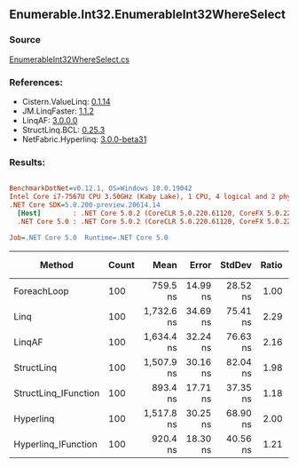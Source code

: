 ﻿## Enumerable.Int32.EnumerableInt32WhereSelect

### Source
[EnumerableInt32WhereSelect.cs](../LinqBenchmarks/Enumerable/Int32/EnumerableInt32WhereSelect.cs)

### References:
- Cistern.ValueLinq: [0.1.14](https://www.nuget.org/packages/Cistern.ValueLinq/0.1.14)
- JM.LinqFaster: [1.1.2](https://www.nuget.org/packages/JM.LinqFaster/1.1.2)
- LinqAF: [3.0.0.0](https://www.nuget.org/packages/LinqAF/3.0.0.0)
- StructLinq.BCL: [0.25.3](https://www.nuget.org/packages/StructLinq.BCL/0.25.3)
- NetFabric.Hyperlinq: [3.0.0-beta31](https://www.nuget.org/packages/NetFabric.Hyperlinq/3.0.0-beta31)

### Results:
``` ini

BenchmarkDotNet=v0.12.1, OS=Windows 10.0.19042
Intel Core i7-7567U CPU 3.50GHz (Kaby Lake), 1 CPU, 4 logical and 2 physical cores
.NET Core SDK=5.0.200-preview.20614.14
  [Host]        : .NET Core 5.0.2 (CoreCLR 5.0.220.61120, CoreFX 5.0.220.61120), X64 RyuJIT
  .NET Core 5.0 : .NET Core 5.0.2 (CoreCLR 5.0.220.61120, CoreFX 5.0.220.61120), X64 RyuJIT

Job=.NET Core 5.0  Runtime=.NET Core 5.0  

```
|               Method | Count |       Mean |    Error |   StdDev | Ratio | RatioSD |  Gen 0 | Gen 1 | Gen 2 | Allocated |
|--------------------- |------ |-----------:|---------:|---------:|------:|--------:|-------:|------:|------:|----------:|
|          ForeachLoop |   100 |   759.5 ns | 14.99 ns | 28.52 ns |  1.00 |    0.00 | 0.0191 |     - |     - |      40 B |
|                 Linq |   100 | 1,732.6 ns | 34.69 ns | 75.41 ns |  2.29 |    0.14 | 0.0763 |     - |     - |     160 B |
|               LinqAF |   100 | 1,634.4 ns | 32.24 ns | 76.63 ns |  2.16 |    0.14 | 0.0191 |     - |     - |      40 B |
|           StructLinq |   100 | 1,507.9 ns | 30.16 ns | 82.04 ns |  1.98 |    0.14 | 0.0458 |     - |     - |      96 B |
| StructLinq_IFunction |   100 |   893.4 ns | 17.71 ns | 37.35 ns |  1.18 |    0.07 | 0.0191 |     - |     - |      40 B |
|            Hyperlinq |   100 | 1,517.8 ns | 30.25 ns | 68.90 ns |  2.00 |    0.13 | 0.0191 |     - |     - |      40 B |
|  Hyperlinq_IFunction |   100 |   920.4 ns | 18.30 ns | 40.56 ns |  1.21 |    0.06 | 0.0191 |     - |     - |      40 B |
